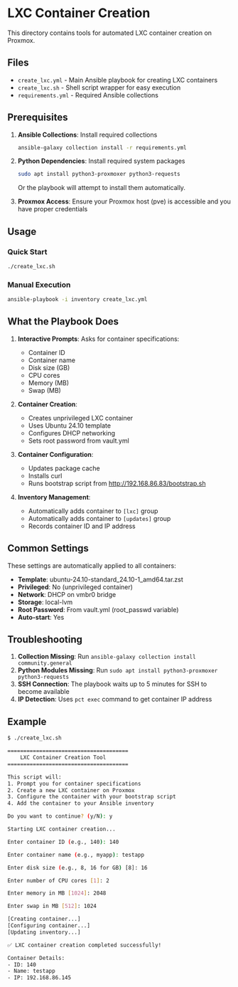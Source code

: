 # LXC Container Creation

This directory contains tools for automated LXC container creation on Proxmox.

## Files

- `create_lxc.yml` - Main Ansible playbook for creating LXC containers
- `create_lxc.sh` - Shell script wrapper for easy execution
- `requirements.yml` - Required Ansible collections

## Prerequisites

1. **Ansible Collections**: Install required collections
   ```bash
   ansible-galaxy collection install -r requirements.yml
   ```

2. **Python Dependencies**: Install required system packages
   ```bash
   sudo apt install python3-proxmoxer python3-requests
   ```
   
   Or the playbook will attempt to install them automatically.

3. **Proxmox Access**: Ensure your Proxmox host (pve) is accessible and you have proper credentials

## Usage

### Quick Start
```bash
./create_lxc.sh
```

### Manual Execution
```bash
ansible-playbook -i inventory create_lxc.yml
```

## What the Playbook Does

1. **Interactive Prompts**: Asks for container specifications:
   - Container ID
   - Container name
   - Disk size (GB)
   - CPU cores
   - Memory (MB)
   - Swap (MB)

2. **Container Creation**: 
   - Creates unprivileged LXC container
   - Uses Ubuntu 24.10 template
   - Configures DHCP networking
   - Sets root password from vault.yml

3. **Container Configuration**:
   - Updates package cache
   - Installs curl
   - Runs bootstrap script from http://192.168.86.83/bootstrap.sh

4. **Inventory Management**:
   - Automatically adds container to `[lxc]` group
   - Automatically adds container to `[updates]` group
   - Records container ID and IP address

## Common Settings

These settings are automatically applied to all containers:

- **Template**: ubuntu-24.10-standard_24.10-1_amd64.tar.zst
- **Privileged**: No (unprivileged container)
- **Network**: DHCP on vmbr0 bridge
- **Storage**: local-lvm
- **Root Password**: From vault.yml (root_passwd variable)
- **Auto-start**: Yes

## Troubleshooting

1. **Collection Missing**: Run `ansible-galaxy collection install community.general`
2. **Python Modules Missing**: Run `sudo apt install python3-proxmoxer python3-requests`
3. **SSH Connection**: The playbook waits up to 5 minutes for SSH to become available
4. **IP Detection**: Uses `pct exec` command to get container IP address

## Example

```bash
$ ./create_lxc.sh

======================================
    LXC Container Creation Tool
======================================

This script will:
1. Prompt you for container specifications
2. Create a new LXC container on Proxmox
3. Configure the container with your bootstrap script
4. Add the container to your Ansible inventory

Do you want to continue? (y/N): y

Starting LXC container creation...

Enter container ID (e.g., 140): 140

Enter container name (e.g., myapp): testapp

Enter disk size (e.g., 8, 16 for GB) [8]: 16

Enter number of CPU cores [1]: 2

Enter memory in MB [1024]: 2048

Enter swap in MB [512]: 1024

[Creating container...]
[Configuring container...]
[Updating inventory...]

✅ LXC container creation completed successfully!

Container Details:
- ID: 140
- Name: testapp
- IP: 192.168.86.145
```
